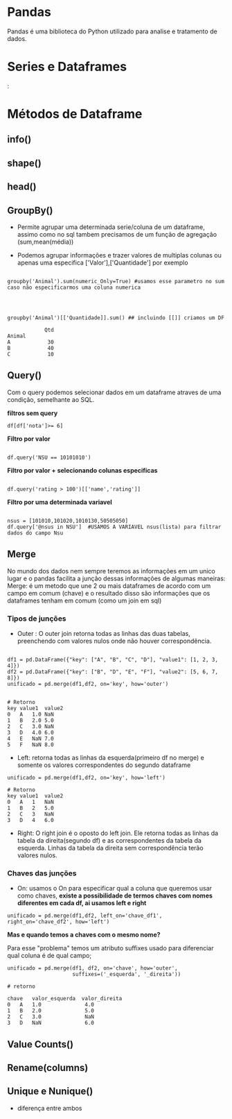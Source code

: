 
# Pandas

Pandas é uma biblioteca do Python utilizado para analise e tratamento de dados.


# Series e Dataframes


: 


# Métodos de Dataframe

## info()
## shape()
## head()
## GroupBy()

- Permite agrupar uma determinada serie/coluna de um dataframe, assimo como no sql tambem precisamos de um função de agregação (sum,mean(média))

- Podemos agrupar informações e trazer valores de multiplas colunas ou apenas uma especifica ['Valor'],['Quantidade'] por exemplo

```{python}

groupby('Animal').sum(numeric_Only=True) #usamos esse parametro no sum caso não especificarmos uma coluna numerica



```


```{python}

groupby('Animal')[['Quantidade]].sum() ## incluindo [[]] criamos um DF

            Qtd
Animal      
A            30
B            40
C            10
```


## Query()

Com o query podemos selecionar dados em um dataframe atraves de uma condição, semelhante ao SQL.

**filtros sem query**

```{python}
df[df['nota']>= 6]
```

**Filtro por valor**
```{python}

df.query('NSU == 10101010')
```

**Filtro por valor + selecionando colunas especificas**

```{python}

df.query('rating > 100')[['name','rating']] 
```

**Filtro por uma determinada variavel**
```{python}

nsus = [101010,101020,1010130,50505050]
df.query['@nsus in NSU']  #USAMOS A VARIAVEL nsus(lista) para filtrar dados do campo Nsu
```

## Merge

No mundo dos dados nem sempre teremos as informações em um unico lugar e o pandas facilita a junção dessas informações de algumas maneiras:
Merge: é um metodo que une 2 ou mais dataframes de acordo com um campo em comum (chave) e o resultado disso são informações que os dataframes tenham em comum (como um join em sql)

### Tipos de junções

- Outer : O outer join retorna todas as linhas das duas tabelas, preenchendo com valores nulos onde não houver correspondência.

```{python}

df1 = pd.DataFrame({"key": ["A", "B", "C", "D"], "value1": [1, 2, 3, 4]})
df2 = pd.DataFrame({"key": ["B", "D", "E", "F"], "value2": [5, 6, 7, 8]})
unificado = pd.merge(df1,df2, on='key', how='outer')


# Retorno
key	value1	value2
0	A	1.0	NaN
1	B	2.0	5.0
2	C	3.0	NaN
3	D	4.0	6.0
4	E	NaN	7.0
5	F	NaN	8.0

```

- Left: retorna todas as linhas da esquerda(primeiro df no merge) e somente os valores correspondentes do segundo dataframe

```{python}
unificado = pd.merge(df1,df2, on='key', how='left')

# Retorno
key	value1	value2
0	A	1	NaN
1	B	2	5.0
2	C	3	NaN
3	D	4	6.0
```

- Right: O right join é o oposto do left join. Ele retorna todas as linhas da tabela da direita(segundo df) e as correspondentes da tabela da esquerda. Linhas da tabela da direita sem correspondência terão valores nulos.

### Chaves das junções

- On: usamos o On para especificar qual a coluna que queremos usar como chaves, **existe a possibilidade de termos chaves com nomes diferentes em cada df, ai usamos left e right**

```{python}
unificado = pd.merge(df1,df2, left_on='chave_df1', right_on='chave_df2', how='left')

```

**Mas e quando temos a chaves com o mesmo nome?**

Para esse "problema" temos um atributo suffixes usado para diferenciar qual coluna é de qual campo;

```{python}
unificado = pd.merge(df1, df2, on='chave', how='outer',
                     suffixes=('_esquerda', '_direita'))

# retorno 

chave	valor_esquerda	valor_direita
0	A	1.0	             4.0
1	B	2.0	             5.0
2	C	3.0	             NaN
3	D	NaN	             6.0

```




## Value Counts()


## Rename(columns)


## Unique e Nunique()

- diferença entre ambos


